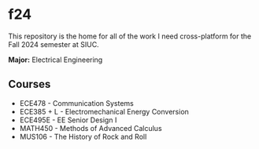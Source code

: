 # f24

This repository is the home for all of the work I need cross-platform for the Fall 2024 semester at SIUC.

**Major:** Electrical Engineering

## Courses
+ ECE478 - Communication Systems
+ ECE385 + L - Electromechanical Energy Conversion
+ ECE495E - EE Senior Design I
+ MATH450 - Methods of Advanced Calculus
+ MUS106 - The History of Rock and Roll
